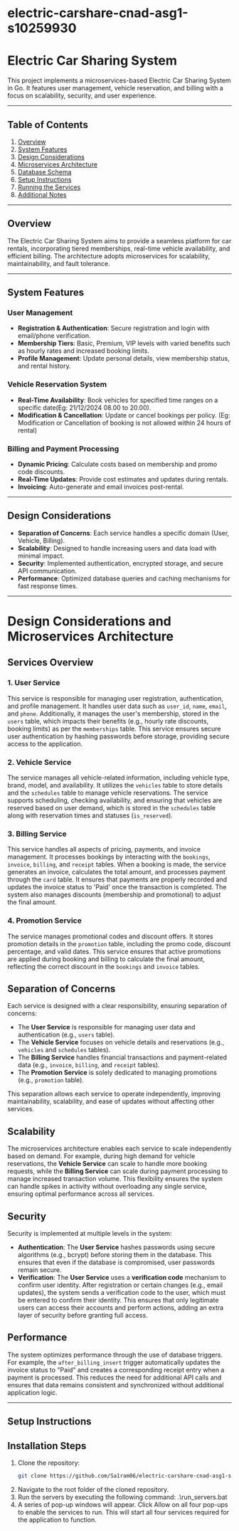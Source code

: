 # electric-carshare-cnad-asg1-s10259930
# Electric Car Sharing System

This project implements a microservices-based Electric Car Sharing System in Go. It features user management, vehicle reservation, and billing with a focus on scalability, security, and user experience.

---

## Table of Contents
1. [Overview](#overview)
2. [System Features](#system-features)
3. [Design Considerations](#design-considerations)
4. [Microservices Architecture](#microservices-architecture)
5. [Database Schema](#database-schema)
6. [Setup Instructions](#setup-instructions)
7. [Running the Services](#running-the-services)
8. [Additional Notes](#additional-notes)

---

## Overview

The Electric Car Sharing System aims to provide a seamless platform for car rentals, incorporating tiered memberships, real-time vehicle availability, and efficient billing. The architecture adopts microservices for scalability, maintainability, and fault tolerance.

---

## System Features

### User Management
- **Registration & Authentication**: Secure registration and login with email/phone verification.
- **Membership Tiers**: Basic, Premium, VIP levels with varied benefits such as hourly rates and increased booking limits. 
- **Profile Management**: Update personal details, view membership status, and rental history.

### Vehicle Reservation System
- **Real-Time Availability**: Book vehicles for specified time ranges on a specific date(Eg: 21/12/2024
08.00 to 20.00).
- **Modification & Cancellation**: Update or cancel bookings per policy. (Eg: Modification or Cancellation of booking is not allowed within 24 hours of rental)

### Billing and Payment Processing
- **Dynamic Pricing**: Calculate costs based on membership and promo code discounts.
- **Real-Time Updates**: Provide cost estimates and updates during rentals.
- **Invoicing**: Auto-generate and email invoices post-rental.

---

## Design Considerations

- **Separation of Concerns**: Each service handles a specific domain (User, Vehicle, Billing).
- **Scalability**: Designed to handle increasing users and data load with minimal impact.
- **Security**: Implemented authentication, encrypted storage, and secure API communication.
- **Performance**: Optimized database queries and caching mechanisms for fast response times.

---

# Design Considerations and Microservices Architecture

## Services Overview

### 1. **User Service** 
This service is responsible for managing user registration, authentication, and profile management. It handles user data such as `user_id`, `name`, `email`, and `phone`. Additionally, it manages the user's membership, stored in the `users` table, which impacts their benefits (e.g., hourly rate discounts, booking limits) as per the `memberships` table. This service ensures secure user authentication by hashing passwords before storage, providing secure access to the application.

### 2. **Vehicle Service**
The service manages all vehicle-related information, including vehicle type, brand, model, and availability. It utilizes the `vehicles` table to store details and the `schedules` table to manage vehicle reservations. The service supports scheduling, checking availability, and ensuring that vehicles are reserved based on user demand, which is stored in the `schedules` table along with reservation times and statuses (`is_reserved`).

### 3. **Billing Service**
This service handles all aspects of pricing, payments, and invoice management. It processes bookings by interacting with the `bookings`, `invoice`, `billing`, and `receipt` tables. When a booking is made, the service generates an invoice, calculates the total amount, and processes payment through the `card` table. It ensures that payments are properly recorded and updates the invoice status to 'Paid' once the transaction is completed. The system also manages discounts (membership and promotional) to adjust the final amount.

### 4. **Promotion Service**
The service manages promotional codes and discount offers. It stores promotion details in the `promotion` table, including the promo code, discount percentage, and valid dates. This service ensures that active promotions are applied during booking and billing to calculate the final amount, reflecting the correct discount in the `bookings` and `invoice` tables.

## Separation of Concerns

Each service is designed with a clear responsibility, ensuring separation of concerns:

- The **User Service** is responsible for managing user data and authentication (e.g., `users` table).
- The **Vehicle Service** focuses on vehicle details and reservations (e.g., `vehicles` and `schedules` tables).
- The **Billing Service** handles financial transactions and payment-related data (e.g., `invoice`, `billing`, and `receipt` tables).
- The **Promotion Service** is solely dedicated to managing promotions (e.g., `promotion` table).

This separation allows each service to operate independently, improving maintainability, scalability, and ease of updates without affecting other services.

## Scalability

The microservices architecture enables each service to scale independently based on demand. For example, during high demand for vehicle reservations, the **Vehicle Service** can scale to handle more booking requests, while the **Billing Service** can scale during payment processing to manage increased transaction volume. This flexibility ensures the system can handle spikes in activity without overloading any single service, ensuring optimal performance across all services.

## Security

Security is implemented at multiple levels in the system:

- **Authentication**: The **User Service** hashes passwords using secure algorithms (e.g., bcrypt) before storing them in the database. This ensures that even if the database is compromised, user passwords remain secure.
- **Verification**: The **User Service** uses a **verification code** mechanism to confirm user identity. After registration or certain changes (e.g., email updates), the system sends a verification code to the user, which must be entered to confirm their identity. This ensures that only legitimate users can access their accounts and perform actions, adding an extra layer of security before granting full access.

## Performance

The system optimizes performance through the use of database triggers. For example, the `after_billing_insert` trigger automatically updates the invoice status to "Paid" and creates a corresponding receipt entry when a payment is processed. This reduces the need for additional API calls and ensures that data remains consistent and synchronized without additional application logic.

---

## Setup Instructions

## Installation Steps

1. Clone the repository:
   ```bash
   git clone https://github.com/Sa1ram06/electric-carshare-cnad-asg1-s10259930.git
2. Navigate to the root folder of the cloned repository.
3. Run the servers by executing the following command: .\run_servers.bat
4. A series of pop-up windows will appear. Click Allow on all four pop-ups to enable the services to run. This will start all four services required for the application to function.
